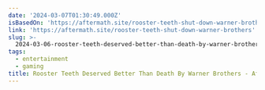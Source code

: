 ```yaml
---
date: '2024-03-07T01:30:49.000Z'
isBasedOn: 'https://aftermath.site/rooster-teeth-shut-down-warner-brothers'
link: 'https://aftermath.site/rooster-teeth-shut-down-warner-brothers'
slug: >-
  2024-03-06-rooster-teeth-deserved-better-than-death-by-warner-brothers-aftermath
tags:
  - entertainment
  - gaming
title: Rooster Teeth Deserved Better Than Death By Warner Brothers - Aftermath
---
```


